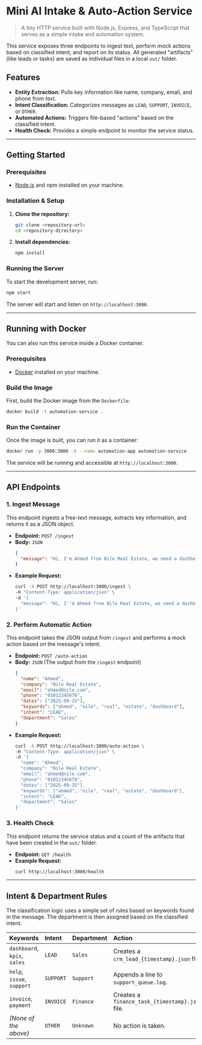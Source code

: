 # Mini AI Intake & Auto-Action Service

> A tiny HTTP service built with Node.js, Express, and TypeScript that serves as a simple intake and automation system.

This service exposes three endpoints to ingest text, perform mock actions based on classified intent, and report on its status. All generated "artifacts" (like leads or tasks) are saved as individual files in a local `out/` folder.

## Features

- **Entity Extraction:** Pulls key information like name, company, email, and phone from text.
- **Intent Classification:** Categorizes messages as `LEAD`, `SUPPORT`, `INVOICE`, or `OTHER`.
- **Automated Actions:** Triggers file-based "actions" based on the classified intent.
- **Health Check:** Provides a simple endpoint to monitor the service status.

---

## Getting Started

### Prerequisites

- [Node.js](https://nodejs.org/) and npm installed on your machine.

### Installation & Setup

1.  **Clone the repository:**

    ```bash
    git clone <repository-url>
    cd <repository-directory>
    ```

2.  **Install dependencies:**
    ```bash
    npm install
    ```

### Running the Server

To start the development server, run:

```bash
npm start
```

The server will start and listen on `http://localhost:3000`.

---

## Running with Docker

You can also run this service inside a Docker container.

### Prerequisites

- [Docker](https://www.docker.com/get-started) installed on your machine.

### Build the Image

First, build the Docker image from the `Dockerfile`:

```bash
docker build -t automation-service .
```

### Run the Container

Once the image is built, you can run it as a container:

```bash
docker run -p 3000:3000 -d --name automation-app automation-service
```

The service will be running and accessible at `http://localhost:3000`.

---

## API Endpoints

### 1. Ingest Message

This endpoint ingests a free-text message, extracts key information, and returns it as a JSON object.

- **Endpoint:** `POST /ingest`
- **Body:** `JSON`
  ```json
  {
    "message": "Hi, I'm Ahmed from Nile Real Estate, we need a dashboard for sales KPIs next month. Phone 01012345678, email ahmed@nile.com"
  }
  ```
- **Example Request:**
  ```bash
  curl -X POST http://localhost:3000/ingest \
  -H "Content-Type: application/json" \
  -d '{
    "message": "Hi, I''m Ahmed from Nile Real Estate, we need a dashboard for sales KPIs next month. Phone 01012345678, email ahmed@nile.com"
  }'
  ```

### 2. Perform Automatic Action

This endpoint takes the JSON output from `/ingest` and performs a mock action based on the message's intent.

- **Endpoint:** `POST /auto-action`
- **Body:** `JSON` (The output from the `/ingest` endpoint)
  ```json
  {
    "name": "Ahmed",
    "company": "Nile Real Estate",
    "email": "ahmed@nile.com",
    "phone": "01012345678",
    "dates": ["2025-09-25"],
    "keywords": ["ahmed", "nile", "real", "estate", "dashboard"],
    "intent": "LEAD",
    "department": "Sales"
  }
  ```
- **Example Request:**
  ```bash
  curl -X POST http://localhost:3000/auto-action \
  -H "Content-Type: application/json" \
  -d '{
    "name": "Ahmed",
    "company": "Nile Real Estate",
    "email": "ahmed@nile.com",
    "phone": "01012345678",
    "dates": ["2025-09-25"],
    "keywords": ["ahmed", "nile", "real", "estate", "dashboard"],
    "intent": "LEAD",
    "department": "Sales"
  }'
  ```

### 3. Health Check

This endpoint returns the service status and a count of the artifacts that have been created in the `out/` folder.

- **Endpoint:** `GET /health`
- **Example Request:**
  ```bash
  curl http://localhost:3000/health
  ```

---

## Intent & Department Rules

The classification logic uses a simple set of rules based on keywords found in the message. The department is then assigned based on the classified intent.

| Keywords                     | Intent    | Department | Action                                          |
| :--------------------------- | :-------- | :--------- | :---------------------------------------------- |
| `dashboard`, `kpis`, `sales` | `LEAD`    | `Sales`    | Creates a `crm_lead_{timestamp}.json` file.     |
| `help`, `issue`, `support`   | `SUPPORT` | `Support`  | Appends a line to `support_queue.log`.          |
| `invoice`, `payment`         | `INVOICE` | `Finance`  | Creates a `finance_task_{timestamp}.json` file. |
| _(None of the above)_        | `OTHER`   | `Unknown`  | No action is taken.                             |
